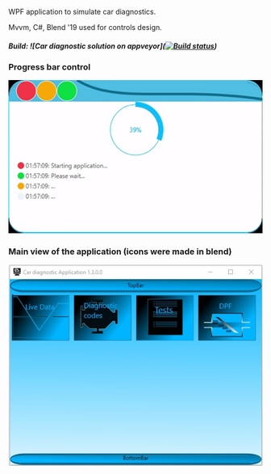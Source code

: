 WPF application to simulate car diagnostics.

Mvvm, C#, Blend '19 used for controls design.

  ##### Build: ![Car diagnostic solution on appveyor]([![Build status](https://ci.appveyor.com/api/projects/status/lylpjrda9ji1v7hy?svg=true)](https://ci.appveyor.com/project/Jacob273/jg-techlearning-wpf-cardiagnosticapp))

  ### Progress bar control
  ![Progress bar control](./car_diagnostic_progresscontrol.gif)
  
  
   ### Main view of the application (icons were made in blend)
  ![app main screen](./app_main_screen.jpg)
